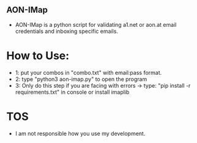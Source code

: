 ## AON-IMap
- AON-IMap is a python script for validating a1.net or aon.at email credentials and inboxing specific emails.

# How to Use:
- 1: put your combos in "combo.txt" with email:pass format.
- 2: type "python3 aon-imap.py" to open the program
- 3: Only do this step if you are facing with errors -> type: "pip install -r requirements.txt" in console or install imaplib

# TOS
- I am not responsible how you use my development.
